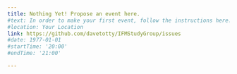 ```yaml
---
title: Nothing Yet! Propose an event here.
#text: In order to make your first event, follow the instructions here.
#location: Your Location
link: https://github.com/davetotty/IFMStudyGroup/issues
#date: 1977-01-01
#startTime: '20:00'
#endTime: '21:00'

---
```

